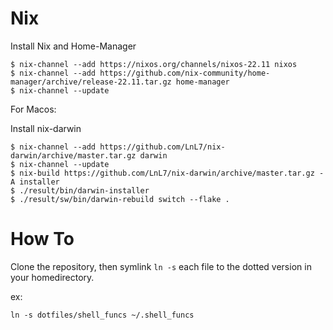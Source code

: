 # Nix

Install Nix and Home-Manager
```shell
$ nix-channel --add https://nixos.org/channels/nixos-22.11 nixos
$ nix-channel --add https://github.com/nix-community/home-manager/archive/release-22.11.tar.gz home-manager 
$ nix-channel --update
```

For Macos:

Install nix-darwin
```shell
$ nix-channel --add https://github.com/LnL7/nix-darwin/archive/master.tar.gz darwin 
$ nix-channel --update
$ nix-build https://github.com/LnL7/nix-darwin/archive/master.tar.gz -A installer
$ ./result/bin/darwin-installer
$ ./result/sw/bin/darwin-rebuild switch --flake .
```



# How To

Clone the repository, then symlink `ln -s` each file to the dotted version in your homedirectory.

ex:

```ln -s dotfiles/shell_funcs ~/.shell_funcs```
